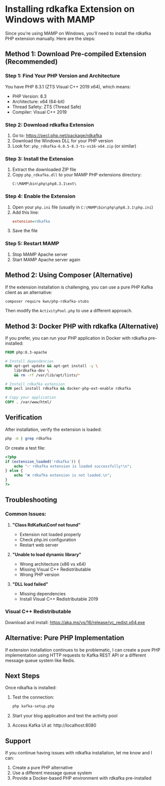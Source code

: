 # Installing rdkafka Extension on Windows with MAMP

Since you're using MAMP on Windows, you'll need to install the rdkafka PHP extension manually. Here are the steps:

## Method 1: Download Pre-compiled Extension (Recommended)

### Step 1: Find Your PHP Version and Architecture
You have PHP 8.3.1 (ZTS Visual C++ 2019 x64), which means:
- PHP Version: 8.3
- Architecture: x64 (64-bit)
- Thread Safety: ZTS (Thread Safe)
- Compiler: Visual C++ 2019

### Step 2: Download rdkafka Extension
1. Go to: https://pecl.php.net/package/rdkafka
2. Download the Windows DLL for your PHP version
3. Look for: `php_rdkafka-6.0.5-8.3-ts-vs16-x64.zip` (or similar)

### Step 3: Install the Extension
1. Extract the downloaded ZIP file
2. Copy `php_rdkafka.dll` to your MAMP PHP extensions directory:
   ```
   C:\MAMP\bin\php\php8.3.1\ext\
   ```

### Step 4: Enable the Extension
1. Open your `php.ini` file (usually in `C:\MAMP\bin\php\php8.3.1\php.ini`)
2. Add this line:
   ```ini
   extension=rdkafka
   ```
3. Save the file

### Step 5: Restart MAMP
1. Stop MAMP Apache server
2. Start MAMP Apache server again

## Method 2: Using Composer (Alternative)

If the extension installation is challenging, you can use a pure PHP Kafka client as an alternative:

```bash
composer require kwn/php-rdkafka-stubs
```

Then modify the `ActivityPool.php` to use a different approach.

## Method 3: Docker PHP with rdkafka (Alternative)

If you prefer, you can run your PHP application in Docker with rdkafka pre-installed:

```dockerfile
FROM php:8.3-apache

# Install dependencies
RUN apt-get update && apt-get install -y \
    librdkafka-dev \
    && rm -rf /var/lib/apt/lists/*

# Install rdkafka extension
RUN pecl install rdkafka && docker-php-ext-enable rdkafka

# Copy your application
COPY . /var/www/html/
```

## Verification

After installation, verify the extension is loaded:

```bash
php -m | grep rdkafka
```

Or create a test file:

```php
<?php
if (extension_loaded('rdkafka')) {
    echo "✅ rdkafka extension is loaded successfully!\n";
} else {
    echo "❌ rdkafka extension is not loaded.\n";
}
?>
```

## Troubleshooting

### Common Issues:

1. **"Class RdKafka\Conf not found"**
   - Extension not loaded properly
   - Check php.ini configuration
   - Restart web server

2. **"Unable to load dynamic library"**
   - Wrong architecture (x86 vs x64)
   - Missing Visual C++ Redistributable
   - Wrong PHP version

3. **"DLL load failed"**
   - Missing dependencies
   - Install Visual C++ Redistributable 2019

### Visual C++ Redistributable
Download and install: https://aka.ms/vs/16/release/vc_redist.x64.exe

## Alternative: Pure PHP Implementation

If extension installation continues to be problematic, I can create a pure PHP implementation using HTTP requests to Kafka REST API or a different message queue system like Redis.

## Next Steps

Once rdkafka is installed:

1. Test the connection:
   ```bash
   php kafka-setup.php
   ```

2. Start your blog application and test the activity pool

3. Access Kafka UI at: http://localhost:8080

## Support

If you continue having issues with rdkafka installation, let me know and I can:
1. Create a pure PHP alternative
2. Use a different message queue system
3. Provide a Docker-based PHP environment with rdkafka pre-installed 